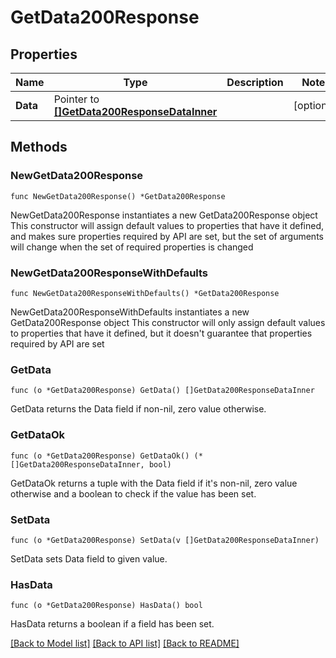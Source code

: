 # GetData200Response

## Properties

Name | Type | Description | Notes
------------ | ------------- | ------------- | -------------
**Data** | Pointer to [**[]GetData200ResponseDataInner**](GetData200ResponseDataInner.md) |  | [optional] 

## Methods

### NewGetData200Response

`func NewGetData200Response() *GetData200Response`

NewGetData200Response instantiates a new GetData200Response object
This constructor will assign default values to properties that have it defined,
and makes sure properties required by API are set, but the set of arguments
will change when the set of required properties is changed

### NewGetData200ResponseWithDefaults

`func NewGetData200ResponseWithDefaults() *GetData200Response`

NewGetData200ResponseWithDefaults instantiates a new GetData200Response object
This constructor will only assign default values to properties that have it defined,
but it doesn't guarantee that properties required by API are set

### GetData

`func (o *GetData200Response) GetData() []GetData200ResponseDataInner`

GetData returns the Data field if non-nil, zero value otherwise.

### GetDataOk

`func (o *GetData200Response) GetDataOk() (*[]GetData200ResponseDataInner, bool)`

GetDataOk returns a tuple with the Data field if it's non-nil, zero value otherwise
and a boolean to check if the value has been set.

### SetData

`func (o *GetData200Response) SetData(v []GetData200ResponseDataInner)`

SetData sets Data field to given value.

### HasData

`func (o *GetData200Response) HasData() bool`

HasData returns a boolean if a field has been set.


[[Back to Model list]](../README.md#documentation-for-models) [[Back to API list]](../README.md#documentation-for-api-endpoints) [[Back to README]](../README.md)


